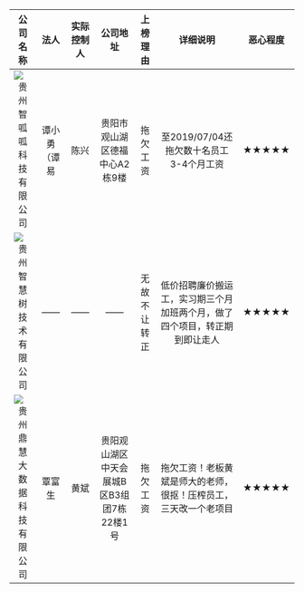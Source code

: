 
公司名称|法人|实际控制人|公司地址|上榜理由|详细说明|恶心程度
:------------:|:---------------:|:-----:|:-----:|:-----:|:-----:|:-----:
![贵州智呱呱科技有限公司](https://img.shields.io/badge/贵州智呱呱科技有限公司-red.svg)  |谭小勇（谭易|陈兴|贵阳市观山湖区德福中心A2栋9楼|拖欠工资 |至2019/07/04还拖欠数十名员工3-4个月工资|★★★★★
![贵州智慧树技术有限公司](https://img.shields.io/badge/贵州智慧树技术有限公司-red.svg)|——|——|——|无故不让转正|低价招聘廉价搬运工，实习期三个月加班两个月，做了四个项目，转正期到即让走人|★★★★★
![贵州鼎慧大数据科技有限公司](https://img.shields.io/badge/贵州智慧树技术有限公司-red.svg)|覃富生|黄斌|贵阳观山湖区中天会展城B区B3组团7栋22楼1号|拖欠工资|拖欠工资！老板黄斌是师大的老师，很抠！压榨员工，三天改一个老项目|★★★★★


